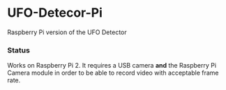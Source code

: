 # UFO-Detecor-Pi
Raspberry Pi version of the UFO Detector

### Status
Works on Raspberry Pi 2. It requires a USB camera **and** the Raspberry Pi Camera module in order to be able to record video with acceptable frame rate.
